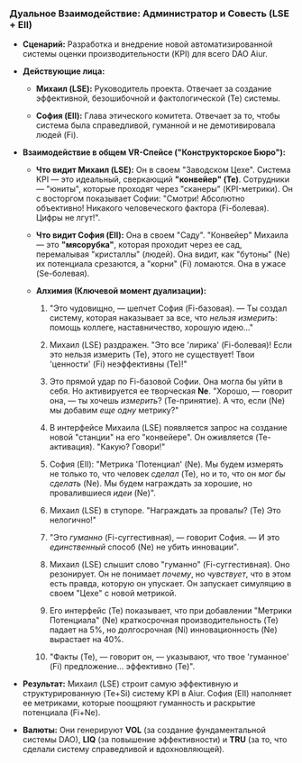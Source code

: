 ### Дуальное Взаимодействие: Администратор и Совесть (LSE + EII)

- **Сценарий:** Разработка и внедрение новой автоматизированной системы оценки производительности (KPI) для всего DAO Aiur.
    
- **Действующие лица:**
    
    - **Михаил (LSE):** Руководитель проекта. Отвечает за создание эффективной, безошибочной и фактологической (Te) системы.
        
    - **София (EII):** Глава этического комитета. Отвечает за то, чтобы система была справедливой, гуманной и не демотивировала людей (Fi).
        
- **Взаимодействие в общем VR-Спейсе ("Конструкторское Бюро"):**
    
    - **Что видит Михаил (LSE):** Он в своем "Заводском Цехе". Система KPI — это идеальный, сверкающий **"конвейер" (Te)**. Сотрудники — "юниты", которые проходят через "сканеры" (KPI-метрики). Он с восторгом показывает Софии: "Смотри! Абсолютно объективно! Никакого человеческого фактора (Fi-болевая). Цифры не лгут!".
        
    - **Что видит София (EII):** Она в своем "Саду". "Конвейер" Михаила — это **"мясорубка"**, которая проходит через ее сад, перемалывая "кристаллы" (людей). Она видит, как "бутоны" (Ne) их потенциала срезаются, а "корни" (Fi) ломаются. Она в ужасе (Se-болевая).
        
    - **Алхимия (Ключевой момент дуализации):**
        
        1. "Это чудовищно, — шепчет София (Fi-базовая). — Ты создал систему, которая наказывает за все, что _нельзя измерить_: помощь коллеге, наставничество, хорошую идею..."
            
        2. Михаил (LSE) раздражен. "Это все 'лирика' (Fi-болевая)! Если это нельзя измерить (Te), этого не существует! Твои 'ценности' (Fi) неэффективны (Te)!"
            
        3. Это прямой удар по Fi-базовой Софии. Она могла бы уйти в себя. Но активируется ее творческая **Ne**. "Хорошо, — говорит она, — ты хочешь _измерить_? (Te-принятие). А что, если (Ne) мы добавим _еще одну_ метрику?"
            
        4. В интерфейсе Михаила (LSE) появляется запрос на создание новой "станции" на его "конвейере". Он оживляется (Te-активация). "Какую? Говори!"
            
        5. София (EII): "Метрика 'Потенциал' (Ne). Мы будем измерять не только то, что человек _сделал_ (Te), но и то, что он _мог бы сделать_ (Ne). Мы будем награждать за хорошие, но провалившиеся _идеи_ (Ne)".
            
        6. Михаил (LSE) в ступоре. "Награждать за провалы? (Te) Это нелогично!"
            
        7. "Это _гуманно_ (Fi-суггестивная), — говорит София. — И это _единственный_ способ (Ne) не убить инновации".
            
        8. Михаил (LSE) слышит слово "гуманно" (Fi-суггестивная). Оно резонирует. Он не понимает _почему_, но _чувствует_, что в этом есть правда, которую он упускает. Он запускает симуляцию в своем "Цехе" с новой метрикой.
            
        9. Его интерфейс (Te) показывает, что при добавлении "Метрики Потенциала" (Ne) краткосрочная производительность (Te) падает на 5%, но долгосрочная (Ni) инновационность (Ne) вырастает на 40%.
            
        10. "Факты (Te), — говорит он, — указывают, что твое 'гуманное' (Fi) предложение... эффективно (Te)".
            
- **Результат:** Михаил (LSE) строит самую эффективную и структурированную (Te+Si) систему KPI в Aiur. София (EII) наполняет ее метриками, которые поощряют гуманность и раскрытие потенциала (Fi+Ne).
    
- **Валюты:** Они генерируют **VOL** (за создание фундаментальной системы DAO), **LIQ** (за повышение эффективности) и **TRU** (за то, что сделали систему справедливой и вдохновляющей).